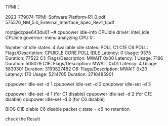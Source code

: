 
TPMI：


2023-779074-TPMI-Software Platform-R1_0.pdf
575576_NM_5.0_External_Interface_Spec_Rev1_1.pdf

root@dcpae643du01:~# cpupower idle-info
CPUidle driver: intel_idle
CPUidle governor: menu
analyzing CPU 0:

Number of idle states: 4
Available idle states: POLL C1 C1E C6
POLL:
Flags/Description: CPUIDLE CORE POLL IDLE
Latency: 0
Usage: 9375
Duration: 77522
C1:
Flags/Description: MWAIT 0x00
Latency: 1
Usage: 7186
Duration: 505079
C1E:
Flags/Description: MWAIT 0x01
Latency: 4
Usage: 5839301
Duration: 3199827482
C6:
Flags/Description: MWAIT 0x20
Latency: 170
Usage: 5214705
Duration: 3710485901



cpupower idle-set -d 1
cpupower idle-set -d 2
cpupower idle-set -d 3


cpupower idle-set -d 1   (for C1 disable)
cpupower idle-set -d 2   (for C1E disable)
cpupower idle-set -d 3   (for C6 disable)


BIOS
C1E diable
C6 disable
packet c state = c6 no retention

check the Result






